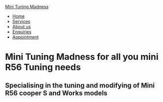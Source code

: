 <!DOCTYPE html>
<html>
<head>
  <meta charset="UTF=8">
  <meta name="viewport" content="width=device-width, initial-scale=1">
  <title>Stream 1 project index page</title>
  <link rel='stylesheet' type='text/css' href='bootstrap/css/bootstrap.min.css'/>
  <link rel='stylesheet' type='text/css' href='css/style1.css'/>
  <style>
  body { 
  background: url(images/background.jpg) no-repeat center center fixed; 
  -webkit-background-size: cover;
  -moz-background-size: cover;
  -o-background-size: cover;
  background-size: cover;
}
 </style>
</head>
<body>
<nav class="navbar navbar-default">
  <div class="container-fluid">
    <div class="navbar-header">
      <a class="navbar-brand" href="index.html">Mini Tuning Madness</a>
    </div>
    <ul class="nav navbar-nav navbar-right">
      <li class="active"><a href="index.html">Home</a></li>
      <li><a href="services.html">Services</a></li>
      <li><a href="about.html">About us</a></li>
      <li><a href="enquiries.html">Enquiries</a></li>
      <li><a href="appointment.html">Appointment</a></li>
    </ul>
</nav>
<div class="container-fluid">
      <div class="row align-items-center">
        <div class="col-xs-12 center-block text-center"><span class="align-middle"><h1>Mini Tuning Madness for all you mini R56 Tuning needs</h1></div>
        <div class="row align-items-center">
         <div class="col-xs-12 center-block text-center"><h2>Specialising in the tuning and modifying of Mini R56 cooper S and Works models</h2></div>
       </div>
  </div>
<script src='http://code.jquery.com/jquery.min.js'></script>
<script src='bootstrap/js/bootstrap.min.js'></script>
</body>
</html>
